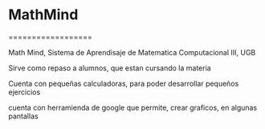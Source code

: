 # MathMind
==================


Math Mind, Sistema de Aprendisaje de Matematica Computacional III, UGB

Sirve como repaso a alumnos, que estan cursando la materia


Cuenta con pequeñas calculadoras, para poder desarrollar pequeños ejercicios

cuenta con herramienda de google que permite, crear graficos, en algunas pantallas

